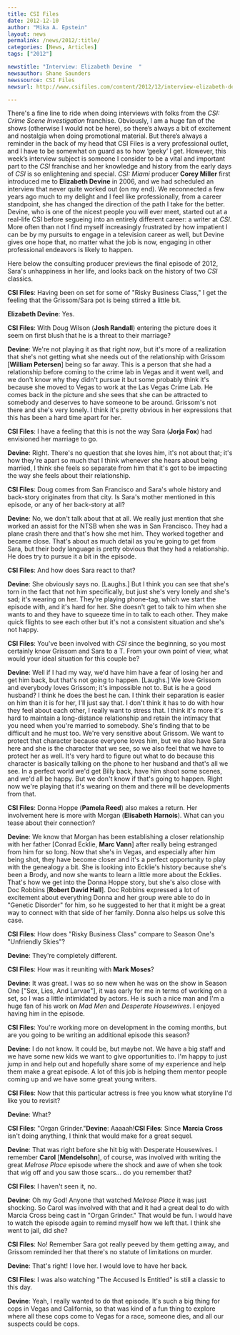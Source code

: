 ```yaml
---
title: CSI Files
date: 2012-12-10
author: "Mika A. Epstein"
layout: news
permalink: /news/2012/:title/
categories: [News, Articles]
tags: ["2012"]

newstitle: "Interview: Elizabeth Devine  "
newsauthor: Shane Saunders  
newssource: CSI Files  
newsurl: http://www.csifiles.com/content/2012/12/interview-elizabeth-devine-3/  

---
```


There's a fine line to ride when doing interviews with folks from the *CSI: Crime Scene Investigation* franchise. Obviously, I am a huge fan of the shows (otherwise I would not be here), so there’s always a bit of excitement and nostalgia when doing promotional material. But there’s always a reminder in the back of my head that CSI Files is a very professional outlet, and I have to be somewhat on guard as to how ‘geeky’ I get. However, this week’s interview subject is someone I consider to be a vital and important part to the *CSI* franchise and her knowledge and history from the early days of *CSI* is so enlightening and special. *CSI: Miami* producer **Corey Miller** first introduced me to **Elizabeth Devine** in 2006, and we had scheduled an interview that never quite worked out (on my end). We reconnected a few years ago much to my delight and I feel like professionally, from a career standpoint, she has changed the direction of the path I take for the better. Devine, who is one of the nicest people you will ever meet, started out at a real-life CSI before segueing into an entirely different career: a writer at *CSI*. More often than not I find myself increasingly frustrated by how impatient I can be by my pursuits to engage in a television career as well, but Devine gives one hope that, no matter what the job is now, engaging in other professional endeavors is likely to happen. 

Here below the consulting producer previews the final episode of 2012, Sara's unhappiness in her life, and looks back on the history of two *CSI* classics. 

**CSI Files**: Having been on set for some of "Risky Business Class," I get the feeling that the Grissom/Sara pot is being stirred a little bit. 

**Elizabeth Devine**: Yes. 

**CSI Files**: With Doug Wilson (**Josh Randall**) entering the picture does it seem on first blush that he is a threat to their marriage? 

**Devine**: We're not playing it as that right *now*, but it's more of a realization that she's not getting what she needs out of the relationship with Grissom [**William Petersen**] being so far away. This is a person that she had a relationship before coming to the crime lab in Vegas and it went well, and we don't know why they didn't pursue it but some probably think it's because she moved to Vegas to work at the Las Vegas Crime Lab. He comes back in the picture and she sees that she can be attracted to somebody and deserves to have someone to be around. Grissom's not there and she's very lonely. I think it's pretty obvious in her expressions that this has been a hard time apart for her. 

**CSI Files**: I have a feeling that this is not the way Sara (**Jorja Fox**) had envisioned her marriage to go. 

**Devine**: Right. There's no question that she loves him, it's not about that; it's how they're apart so much that I think whenever she hears about being married, I think she feels so separate from him that it's got to be impacting the way she feels about their relationship. 

**CSI Files**: Doug comes from San Francisco and Sara's whole history and back-story originates from that city. Is Sara's mother mentioned in this episode, or any of her back-story at all? 

**Devine**: No, we don't talk about that at all. We really just mention that she worked an assist for the NTSB when she was in San Francisco. They had a plane crash there and that's how she met him. They worked together and became close. That's about as much detail as you're going to get from Sara, but their body language is pretty obvious that they had a relationship. He does try to pursue it a bit in the episode. 

**CSI Files**: And how does Sara react to that? 

**Devine**: She obviously says no. [Laughs.] But I think you can see that she's torn in the fact that not him specifically, but just she's very lonely and she's sad; it's wearing on her. They're playing phone-tag, which we start the episode with, and it's hard for her. She doesn't get to talk to him when she wants to and they have to squeeze time in to talk to each other. They make quick flights to see each other but it's not a consistent situation and she's not happy. 

**CSI Files**: You've been involved with *CSI* since the beginning, so you most certainly know Grissom and Sara to a T. From your own point of view, what would your ideal situation for this couple be? 

**Devine**: Well if I had my way, we'd have him have a fear of losing her and get him back, but that's not going to happen. [Laughs.] We love Grissom and everybody loves Grissom; it's impossible not to. But is he a good husband? I think he does the best he can. I think their separation is easier on him than it is for her, I'll just say that. I don't think it has to do with how they feel about each other, I really want to stress that. I think it's more it's hard to maintain a long-distance relationship and retain the intimacy that you need when you're married to somebody. She's finding that to be difficult and he must too. We're very sensitive about Grissom. We want to protect that character because everyone loves him, but we also have Sara here and she is the character that we see, so we also feel that we have to protect her as well. It's very hard to figure out what to do because this character is basically talking on the phone to her husband and that's all we see. In a perfect world we'd get Billy back, have him shoot some scenes, and we'd all be happy. But we don't know if that's going to happen. Right now we're playing that it's wearing on them and there will be developments from that. 

**CSI Files**: Donna Hoppe (**Pamela Reed**) also makes a return. Her involvement here is more with Morgan (**Elisabeth Harnois**). What can you tease about their connection? 

**Devine**: We know that Morgan has been establishing a closer relationship with her father [Conrad Ecklie, **Marc Vann**] after really being estranged from him for so long. Now that she's in Vegas, and especially after him being shot, they have become closer and it's a perfect opportunity to play with the genealogy a bit. She is looking into Ecklie's history because she's been a Brody, and now she wants to learn a little more about the Ecklies. That's how we get into the Donna Hoppe story, but she's also close with Doc Robbins [**Robert David Hall**]. Doc Robbins expressed a lot of excitement about everything Donna and her group were able to do in "Genetic Disorder" for him, so he suggested to her that it might be a great way to connect with that side of her family. Donna also helps us solve this case. 

**CSI Files**: How does "Risky Business Class" compare to Season One's "Unfriendly Skies"? 

**Devine**: They're completely different. 

**CSI Files**: How was it reuniting with **Mark Moses**? 

**Devine**: It was great. I was so so new when he was on the show in Season One ["Sex, Lies, And Larvae"], it was early for me in terms of working on a set, so I was a little intimidated by actors. He is such a nice man and I'm a huge fan of his work on *Mad Men* and *Desperate Housewives*. I enjoyed having him in the episode. 

**CSI Files**: You're working more on development in the coming months, but are you going to be writing an additional episode this season? 

**Devine**: I do not know. It could be, but maybe not. We have a big staff and we have some new kids we want to give opportunities to. I'm happy to just jump in and help out and hopefully share some of my experience and help them make a great episode. A lot of this job is helping them mentor people coming up and we have some great young writers. 

**CSI Files**: Now that this particular actress is free you know what storyline I'd like you to revisit? 

**Devine**: What? 

**CSI Files**: "Organ Grinder."**Devine**: Aaaaah!**CSI Files**: Since **Marcia Cross** isn't doing anything, I think that would make for a great sequel. 

**Devine**: That was right before she hit big with Desperate Housewives. I remember **Carol** [**Mendelsohn**], of course, was involved with writing the great *Melrose Place* episode where the shock and awe of when she took that wig off and you saw those scars… do you remember that? 

**CSI Files**: I haven't seen it, no. 

**Devine**: Oh my God! Anyone that watched *Melrose Place* it was just shocking. So Carol was involved with that and it had a great deal to do with Marcia Cross being cast in "Organ Grinder." That would be fun. I would have to watch the episode again to remind myself how we left that. I think she went to jail, did she? 

**CSI Files**: No! Remember Sara got really peeved by them getting away, and Grissom reminded her that there's no statute of limitations on murder. 

**Devine**: That's right! I love her. I would love to have her back. 

**CSI Files**: I was also watching "The Accused Is Entitled" is still a classic to this day. 

**Devine**: Yeah, I really wanted to do that episode. It's such a big thing for cops in Vegas and California, so that was kind of a fun thing to explore where all these cops come to Vegas for a race, someone dies, and all our suspects could be cops.